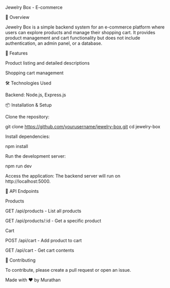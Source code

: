 Jewelry Box - E-commerce 

📌 Overview

Jewelry Box is a simple backend system for an e-commerce platform where users can explore products and manage their shopping cart. It provides product management and cart functionality but does not include authentication, an admin panel, or a database.

🚀 Features

Product listing and detailed descriptions

Shopping cart management

🛠️ Technologies Used

Backend: Node.js, Express.js

📦 Installation & Setup

Clone the repository:

git clone https://github.com/yourusername/jewelry-box.git
cd jewelry-box

Install dependencies:

npm install

Run the development server:

npm run dev

Access the application:
The backend server will run on http://localhost:5000.

📜 API Endpoints

Products

GET /api/products - List all products

GET /api/products/:id - Get a specific product

Cart

POST /api/cart - Add product to cart

GET /api/cart - Get cart contents

📌 Contributing

To contribute, please create a pull request or open an issue.

Made with ❤️ by Murathan

